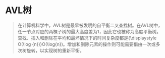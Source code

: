 # AVL树

> 在计算机科学中，AVL树是最早被发明的自平衡二叉查找树。在AVL树中，任一节点对应的两棵子树的最大高度差为1，因此它也被称为高度平衡树。查找、插入和删除在平均和最坏情况下的时间复杂度都是{\displaystyle O(\log
 {n})}O(\log{n})。增加和删除元素的操作则可能需要借由一次或多次树旋转，以实现树的重新平衡。

